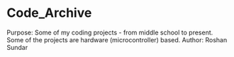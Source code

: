 # Code_Archive
Purpose: Some of my coding projects - from middle school to present. Some of the projects are hardware (microcontroller) based.
Author: Roshan Sundar
